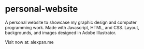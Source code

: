 # personal-website

A personal website to showcase my graphic design and computer programming work. Made with Javascript, HTML, and CSS. Layout, backgrounds, and images designed in Adobe Illustrator.

Visit now at: alexpan.me